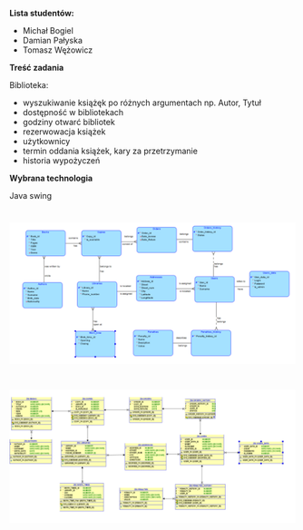 **Lista studentów:**
* Michał Bogiel
* Damian Pałyska
* Tomasz Wężowicz

**Treść zadania**

Biblioteka:
* wyszukiwanie książęk po różnych argumentach np. Autor, Tytuł
* dostępność w bibliotekach
* godziny otwarć bibliotek
* rezerwowacja książek
* użytkownicy
* termin oddania książek, kary za przetrzymanie
* historia wypożyczeń

**Wybrana technologia**

Java swing

# ![logical](logical.png)
# ![relational](relational.png)